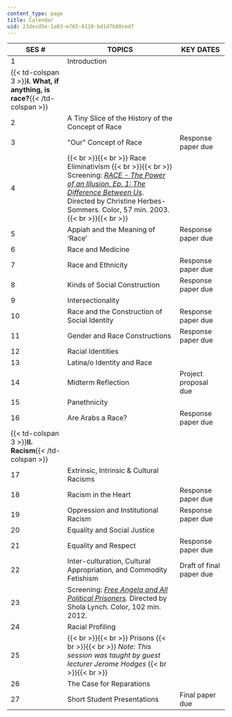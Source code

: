 ```yaml
---
content_type: page
title: Calendar
uid: 23decd5e-1a03-e765-8110-bd1d7b00ced7
---
```


| SES # | TOPICS | KEY DATES |
| --- | --- | --- |
| 1 | Introduction | &nbsp; |
| {{< td-colspan 3 >}}**I. What, if anything, is race?**{{< /td-colspan >}} |||
| 2 | A Tiny Slice of the History of the Concept of Race | &nbsp; |
| 3 | "Our" Concept of Race | Response paper due |
| 4 |  {{< br >}}{{< br >}} Race Eliminativism {{< br >}}{{< br >}} Screening: _[RACE - The Power of an Illusion, Ep. 1: The Difference Between Us](http://www.pbs.org/race/000_About/002_04-about-01.htm)_. Directed by Christine Herbes-Sommers. Color, 57 min. 2003. {{< br >}}{{< br >}}  | &nbsp; |
| 5 | Appiah and the Meaning of ‘Race’ | Response paper due |
| 6 | Race and Medicine | &nbsp; |
| 7 | Race and Ethnicity | Response paper due |
| 8 | Kinds of Social Construction | Response paper due |
| 9 | Intersectionality | &nbsp; |
| 10 | Race and the Construction of Social Identity | Response paper due |
| 11 | Gender and Race Constructions | Response paper due |
| 12 | Racial Identities | &nbsp; |
| 13 | Latina/o Identity and Race | &nbsp; |
| 14 | Midterm Reflection | Project proposal due |
| 15 | Panethnicity | &nbsp; |
| 16 | Are Arabs a Race? | Response paper due |
| {{< td-colspan 3 >}}**II. Racism**{{< /td-colspan >}} |||
| 17 | Extrinsic, Intrinsic & Cultural Racisms | &nbsp; |
| 18 | Racism in the Heart | Response paper due |
| 19 | Oppression and Institutional Racism | Response paper due |
| 20 | Equality and Social Justice | &nbsp; |
| 21 | Equality and Respect | Response paper due |
| 22 | Inter-culturation, Cultural Appropriation, and Commodity Fetishism | Draft of final paper due |
| 23 | Screening: _[Free Angela and All Political Prisoners](http://www.imdb.com/title/tt2350432/?ref_=fn_al_tt_1)._ Directed by Shola Lynch. Color, 102 min. 2012. | &nbsp; |
| 24 | Racial Profiling | &nbsp; |
| 25 |  {{< br >}}{{< br >}} Prisons {{< br >}}{{< br >}} _Note: This session was taught by guest lecturer Jerome Hodges_ {{< br >}}{{< br >}}  | &nbsp; |
| 26 | The Case for Reparations | &nbsp; |
| 27 | Short Student Presentations | Final paper due